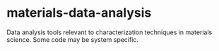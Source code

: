 # materials-data-analysis
Data analysis tools relevant to characterization techniques in materials science. Some code may be system specific. 
